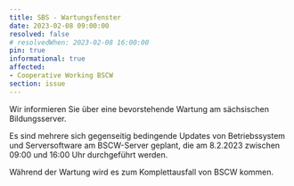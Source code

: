 ```yaml
---
title: SBS - Wartungsfenster
date: 2023-02-08 09:00:00
resolved: false
# resolvedWhen: 2023-02-08 16:00:00
pin: true
informational: true
affected:
- Cooperative Working BSCW
section: issue
---
```


Wir informieren Sie über eine bevorstehende Wartung am sächsischen Bildungsserver.

Es sind mehrere sich gegenseitig bedingende Updates von Betriebssystem und Serversoftware am BSCW-Server geplant, die am 8.2.2023 zwischen 09:00 und 16:00 Uhr durchgeführt werden.

Während der Wartung wird es zum Komplettausfall von BSCW kommen.
